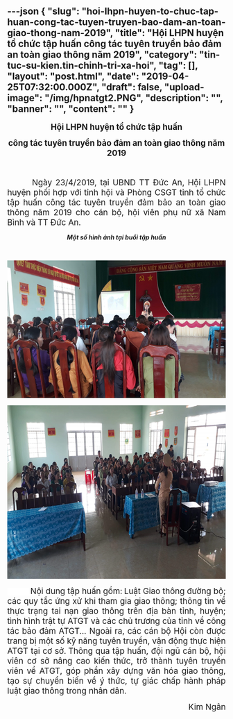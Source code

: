 ---json
{
    "slug": "hoi-lhpn-huyen-to-chuc-tap-huan-cong-tac-tuyen-truyen-bao-dam-an-toan-giao-thong-nam-2019",
    "title": "Hội LHPN huyện tổ chức tập huấn công tác tuyên truyền bảo đảm an toàn giao thông năm 2019",
    "category": "tin-tuc-su-kien.tin-chinh-tri-xa-hoi",
    "tag": [],
    "layout": "post.html",
    "date": "2019-04-25T07:32:00.000Z",
    "draft": false,
    "upload-image": "/img/hpnatgt2.PNG",
    "description": "",
    "banner": "",
    "__content__": ""
}
---
<p style="text-align:center"><strong><span style="font-size:14.0pt">Hội LHPN huyện tổ chức tập huấn</span></strong></p>

<p style="text-align:center"><strong><span style="font-size:14.0pt">c&ocirc;ng t&aacute;c tuy&ecirc;n truyền bảo đảm an to&agrave;n giao th&ocirc;ng năm 2019</span></strong></p>

<p style="text-align:center">&nbsp;</p>

<p style="text-align:justify"><strong>&nbsp;&nbsp;&nbsp;&nbsp;&nbsp;&nbsp;&nbsp;&nbsp;&nbsp; </strong><span style="font-size:14.0pt">Ng&agrave;y 23/4/2019, tại UBND TT Đức An, Hội LHPN huyện phối hợp với tỉnh hội v&agrave; Ph&ograve;ng CSGT tỉnh tổ chức tập huấn c&ocirc;ng t&aacute;c tuy&ecirc;n truyền đảm bảo an to&agrave;n giao th&ocirc;ng năm 2019 cho c&aacute;n bộ, hội vi&ecirc;n phụ nữ x&atilde; Nam B&igrave;nh v&agrave; TT Đức An.</span></p>

<p style="text-align:center"><span style="background-color:white"><strong><em>Một số h&igrave;nh ảnh tại buổi tập huấn</em></strong></span></p>

<p style="text-align:justify">&nbsp;</p>

<p style="text-align:justify"><img alt="" src="/img/hpnatgt1.PNG" /></p>

<p style="text-align:justify"><img alt="" src="/img/hpnatgt2.PNG" /></p>

<p style="text-align:justify"><span style="background-color:white"><span style="font-size:14.0pt">&nbsp;&nbsp;&nbsp;&nbsp;&nbsp;&nbsp;&nbsp;&nbsp;&nbsp; Nội dung tập huấn gồm:</span> <span style="font-size:14.0pt">Luật Giao th&ocirc;ng đường bộ; c&aacute;c quy tắc ứng xử khi tham gia giao th&ocirc;ng; th&ocirc;ng tin về thực trạng tai nạn giao th&ocirc;ng tr&ecirc;n địa b&agrave;n tỉnh, huyện; t&igrave;nh h&igrave;nh trật tự ATGT v&agrave; c&aacute;c chủ trương của tỉnh về c&ocirc;ng t&aacute;c bảo đảm ATGT... Ngo&agrave;i ra, c&aacute;c c&aacute;n bộ Hội c&ograve;n được trang bị một số kỹ năng tuy&ecirc;n truyền, vận động thực hiện ATGT tại cơ sở.</span> <span style="font-size:14.0pt">Th&ocirc;ng qua tập huấn, đội ngũ c&aacute;n bộ, hội vi&ecirc;n cơ sở n&acirc;ng cao kiến thức, trở th&agrave;nh tuy&ecirc;n truyền vi&ecirc;n về ATGT, g&oacute;p phần x&acirc;y dựng văn h&oacute;a giao th&ocirc;ng, tạo sự chuyển biến về &yacute; thức, tự gi&aacute;c chấp h&agrave;nh ph&aacute;p luật giao th&ocirc;ng trong nh&acirc;n d&acirc;n.</span></span></p>

<p style="text-align:right"><span style="background-color:white"><span style="font-size:14.0pt">Kim Ng&acirc;n</span></span></p>

<p style="text-align:justify">&nbsp;</p>

<p style="text-align:justify">&nbsp;</p>

<p style="text-align:justify">&nbsp;</p>

<p style="text-align:justify">&nbsp;</p>

<p style="text-align:justify">&nbsp;</p>

<p style="text-align:justify">&nbsp;</p>

<p style="text-align:justify">&nbsp;</p>
